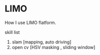 # LIMO
How I use LIMO flatform.

skill list
1. slam [mapping, auto driving]
2. open cv [HSV masking , sliding window]
